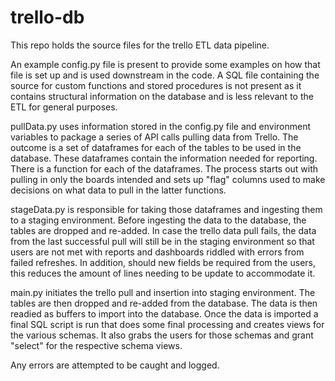 # trello-db

This repo holds the source files for the trello ETL data pipeline.

An example config.py file is present to provide some examples on how that file is set up and is used downstream in the code. A SQL file containing the source for custom functions and stored procedures is not present as it contains structural information on the database and is less relevant to the ETL for general purposes.

pullData.py uses information stored in the config.py file and environment variables to package a series of API calls pulling data from Trello. The outcome is a set of dataframes for each of the tables to be used in the database. These dataframes contain the information needed for reporting. There is a function for each of the dataframes. The process starts out with pulling in only the boards intended and sets up "flag" columns used to make decisions on what data to pull in the latter functions.

stageData.py is responsible for taking those dataframes and ingesting them to a staging environment. Before ingesting the data to the database, the tables are dropped and re-added. In case the trello data pull fails, the data from the last successful pull will still be in the staging environment so that users are not met with reports and dashboards riddled with errors from failed refreshes. In addition, should new fields be required from the users, this reduces the amount of lines needing to be update to accommodate it.

main.py initiates the trello pull and insertion into staging environment. The tables are then dropped and re-added from the database. The data is then readied as buffers to import into the database. Once the data is imported a final SQL script is run that does some final processing and creates views for the various schemas. It also grabs the users for those schemas and grant "select" for the respective schema views.

Any errors are attempted to be caught and logged.
